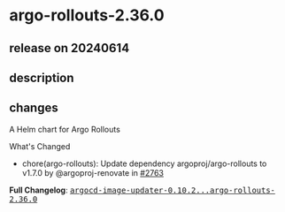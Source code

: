 # argo-rollouts-2.36.0

## release on 20240614

## description

## changes

A Helm chart for Argo Rollouts

What's Changed

* chore(argo-rollouts): Update dependency argoproj/argo-rollouts to v1.7.0 by @argoproj-renovate in <a class="issue-link js-issue-link" data-error-text="Failed to load title" data-id="2352077704" data-permission-text="Title is private" data-url="https://github.com/argoproj/argo-helm/issues/2763" data-hovercard-type="pull_request" data-hovercard-url="/argoproj/argo-helm/pull/2763/hovercard" href="https://github.com/argoproj/argo-helm/pull/2763">#2763</a>

<strong>Full Changelog</strong>: <a class="commit-link" href="https://github.com/argoproj/argo-helm/compare/argocd-image-updater-0.10.2...argo-rollouts-2.36.0"><tt>argocd-image-updater-0.10.2...argo-rollouts-2.36.0</tt></a>

